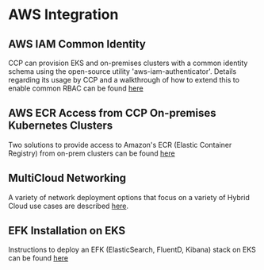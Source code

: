 # AWS Integration

## AWS IAM Common Identity

CCP can provision EKS and on-premises clusters with a common identity schema using the open-source utility 'aws-iam-authenticator'. Details regarding its usage by CCP and a walkthrough of how to extend this to enable common RBAC can be found [here](iam-identity/README.md)


## AWS ECR Access from CCP On-premises Kubernetes Clusters

Two solutions to provide access to Amazon's ECR (Elastic Container Registry) from on-prem clusters can be found [here](/aws/AWSConfig/ecr/README.md)

## MultiCloud Networking
A variety of network deployment options that focus on a variety of Hybrid Cloud use cases are described [here](networking/docs/network/README.md).

## EFK Installation on EKS 
Instructions to deploy an EFK (ElasticSearch, FluentD, Kibana) stack on EKS can be found [here](efk/README.md)
